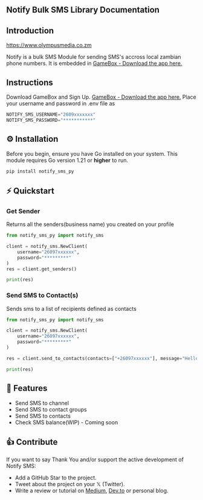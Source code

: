 ## Notify Bulk SMS Library Documentation

## Introduction

https://www.olympusmedia.co.zm

Notify is a bulk SMS Module for sending SMS's accross local zambian phone numbers. It is embedded in [GameBox - Download the app here.](https://play.google.com/store/apps/details?id=com.microtech.gamebox)

## Instructions

Download GameBox and Sign Up. [GameBox - Download the app here.](https://play.google.com/store/apps/details?id=com.microtech.gamebox)
Place your username and password in .env file as

```python
NOTIFY_SMS_USERNAME="2609xxxxxxx"
NOTIFY_SMS_PASSWORD="***********"
```

## ⚙️ Installation

Before you begin, ensure you have Go installed on your system. This module requires Go version 1.21 or **higher** to run.

```go
pip install notify_sms_py
```

## ⚡️ Quickstart

### Get Sender

Returns all the senders(business name) you created on your profile

```python
from notify_sms_py import notify_sms

client = notify_sms.NewClient(
    username="26097xxxxxx",
    password="*********"
)
res = client.get_senders()

print(res)


```

### Send SMS to Contact(s)

Sends sms to a list of recipients defined as contacts

```python
from notify_sms_py import notify_sms

client = notify_sms.NewClient(
    username="26097xxxxxx",
    password="*********"
)

res = client.send_to_contacts(contacts=["+26097xxxxxx"], message="Hello Patrick from Notify SMS", sender_id="1234888888888888888888")

print(res)

```

## 🎯 Features

- Send SMS to channel
- Send SMS to contact groups
- Send SMS to contacts
- Check SMS balance(WIP) - Coming soon

## 👍 Contribute

If you want to say Thank You and/or support the active development of Notify SMS:

- Add a GitHub Star to the project.
- Tweet about the project on your 𝕏 (Twitter).
- Write a review or tutorial on [Medium](https://www,medium.com), [Dev.to](https://www.dev.to) or personal blog.
